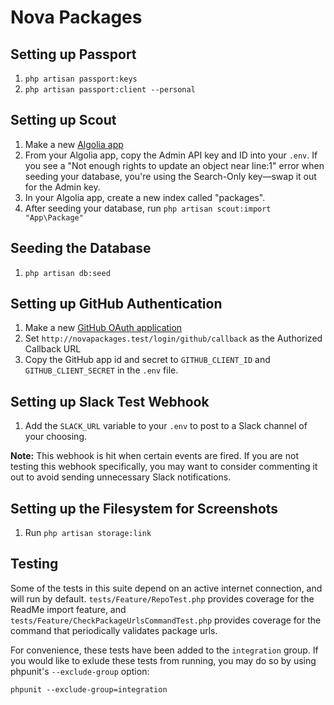 # Nova Packages

## Setting up Passport

1. `php artisan passport:keys`
2. `php artisan passport:client --personal`

## Setting up Scout

1. Make a new [Algolia app](https://www.algolia.com/)
2. From your Algolia app, copy the Admin API key and ID into your `.env`. If you see a "Not enough rights to update an object near line:1" error when seeding your database, you're using the Search-Only key—swap it out for the Admin key.
3. In your Algolia app, create a new index called "packages".
4. After seeding your database, run `php artisan scout:import "App\Package"`

## Seeding the Database

1. `php artisan db:seed`

## Setting up GitHub Authentication

1. Make a new [GitHub OAuth application](https://github.com/settings/tokens)
2. Set `http://novapackages.test/login/github/callback` as the Authorized Callback URL
3. Copy the GitHub app id and secret to `GITHUB_CLIENT_ID` and `GITHUB_CLIENT_SECRET` in the `.env` file.

## Setting up Slack Test Webhook

1. Add the `SLACK_URL` variable to your `.env` to post to a Slack channel of your choosing.

**Note:** This webhook is hit when certain events are fired. If you are not testing this webhook specifically, you may want to consider commenting it out to avoid sending unnecessary Slack notifications.

## Setting up the Filesystem for Screenshots

1. Run `php artisan storage:link`

## Testing

Some of the tests in this suite depend on an active internet connection, and will run by default. `tests/Feature/RepoTest.php` provides coverage for the ReadMe import feature, and `tests/Feature/CheckPackageUrlsCommandTest.php` provides coverage for the command that periodically validates package urls.

For convenience, these tests have been added to the `integration` group. If you would like to exlude these tests from running, you may do so by using phpunit's `--exclude-group` option:

```
phpunit --exclude-group=integration
```
